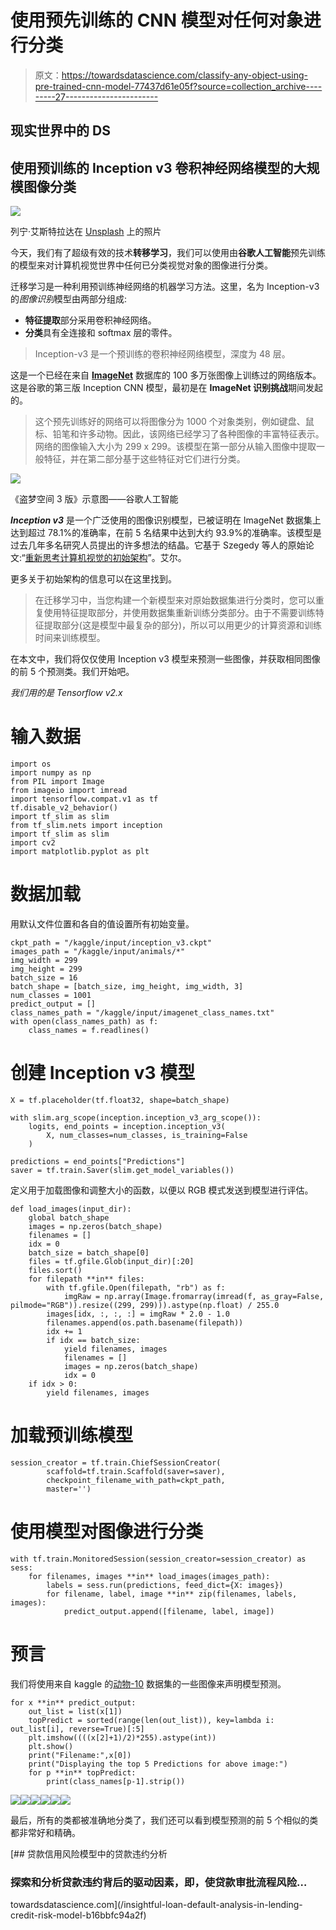 # 使用预先训练的 CNN 模型对任何对象进行分类

> 原文：<https://towardsdatascience.com/classify-any-object-using-pre-trained-cnn-model-77437d61e05f?source=collection_archive---------27----------------------->

## 现实世界中的 DS

## 使用预训练的 Inception v3 卷积神经网络模型的大规模图像分类

![](img/95d11068ead2cedb745dbe1545e65981.png)

列宁·艾斯特拉达在 [Unsplash](https://unsplash.com?utm_source=medium&utm_medium=referral) 上的照片

今天，我们有了超级有效的技术**转移学习**，我们可以使用由**谷歌人工智能**预先训练的模型来对计算机视觉世界中任何已分类视觉对象的图像进行分类。

迁移学习是一种利用预训练神经网络的机器学习方法。这里，名为 Inception-v3 的*图像识别*模型由两部分组成:

*   **特征提取**部分采用卷积神经网络。
*   **分类**具有全连接和 softmax 层的零件。

> Inception-v3 是一个预训练的卷积神经网络模型，深度为 48 层。

这是一个已经在来自 [**ImageNet**](http://www.image-net.org) 数据库的 100 多万张图像上训练过的网络版本。这是谷歌的第三版 Inception CNN 模型，最初是在 **ImageNet 识别挑战**期间发起的。

> 这个预先训练好的网络可以将图像分为 1000 个对象类别，例如键盘、鼠标、铅笔和许多动物。因此，该网络已经学习了各种图像的丰富特征表示。网络的图像输入大小为 299 x 299。该模型在第一部分从输入图像中提取一般特征，并在第二部分基于这些特征对它们进行分类。

![](img/22278d43c9813a996edf3d6e4e99ad98.png)

《盗梦空间 3 版》示意图——谷歌人工智能

***Inception v3*** 是一个广泛使用的图像识别模型，已被证明在 ImageNet 数据集上达到超过 78.1%的准确率，在前 5 名结果中达到大约 93.9%的准确率。该模型是过去几年多名研究人员提出的许多想法的结晶。它基于 Szegedy 等人的原始论文:“[重新思考计算机视觉的初始架构](https://arxiv.org/abs/1512.00567)”。艾尔。

更多关于初始架构的信息可以在这里找到。

> 在迁移学习中，当您构建一个新模型来对原始数据集进行分类时，您可以重复使用特征提取部分，并使用数据集重新训练分类部分。由于不需要训练特征提取部分(这是模型中最复杂的部分)，所以可以用更少的计算资源和训练时间来训练模型。

在本文中，我们将仅仅使用 Inception v3 模型来预测一些图像，并获取相同图像的前 5 个预测类。我们开始吧。

*我们用的是 Tensorflow v2.x*

# 输入数据

```
import os
import numpy as np
from PIL import Image
from imageio import imread
import tensorflow.compat.v1 as tf
tf.disable_v2_behavior()
import tf_slim as slim
from tf_slim.nets import inception
import tf_slim as slim
import cv2
import matplotlib.pyplot as plt
```

# 数据加载

用默认文件位置和各自的值设置所有初始变量。

```
ckpt_path = "/kaggle/input/inception_v3.ckpt"
images_path = "/kaggle/input/animals/*"
img_width = 299
img_height = 299
batch_size = 16
batch_shape = [batch_size, img_height, img_width, 3]
num_classes = 1001
predict_output = []
class_names_path = "/kaggle/input/imagenet_class_names.txt"
with open(class_names_path) as f:
    class_names = f.readlines()
```

# 创建 Inception v3 模型

```
X = tf.placeholder(tf.float32, shape=batch_shape)

with slim.arg_scope(inception.inception_v3_arg_scope()):
    logits, end_points = inception.inception_v3(
        X, num_classes=num_classes, is_training=False
    )

predictions = end_points["Predictions"]
saver = tf.train.Saver(slim.get_model_variables())
```

定义用于加载图像和调整大小的函数，以便以 RGB 模式发送到模型进行评估。

```
def load_images(input_dir):
    global batch_shape
    images = np.zeros(batch_shape)
    filenames = []
    idx = 0
    batch_size = batch_shape[0]
    files = tf.gfile.Glob(input_dir)[:20]
    files.sort()
    for filepath **in** files:
        with tf.gfile.Open(filepath, "rb") as f:
            imgRaw = np.array(Image.fromarray(imread(f, as_gray=False, pilmode="RGB")).resize((299, 299))).astype(np.float) / 255.0
        images[idx, :, :, :] = imgRaw * 2.0 - 1.0
        filenames.append(os.path.basename(filepath))
        idx += 1
        if idx == batch_size:
            yield filenames, images
            filenames = []
            images = np.zeros(batch_shape)
            idx = 0
    if idx > 0:
        yield filenames, images
```

# 加载预训练模型

```
session_creator = tf.train.ChiefSessionCreator(
        scaffold=tf.train.Scaffold(saver=saver),
        checkpoint_filename_with_path=ckpt_path,
        master='')
```

# 使用模型对图像进行分类

```
with tf.train.MonitoredSession(session_creator=session_creator) as sess:
    for filenames, images **in** load_images(images_path):
        labels = sess.run(predictions, feed_dict={X: images})
        for filename, label, image **in** zip(filenames, labels, images):
            predict_output.append([filename, label, image])
```

# 预言

我们将使用来自 kaggle 的[动物-10](https://www.kaggle.com/alessiocorrado99/animals10) 数据集的一些图像来声明模型预测。

```
for x **in** predict_output:
    out_list = list(x[1])
    topPredict = sorted(range(len(out_list)), key=lambda i: out_list[i], reverse=True)[:5]
    plt.imshow((((x[2]+1)/2)*255).astype(int))
    plt.show()
    print("Filename:",x[0])
    print("Displaying the top 5 Predictions for above image:")
    for p **in** topPredict:
        print(class_names[p-1].strip())
```

![](img/0c18a2d7cf3df862ac909657dde3a42c.png)![](img/2cd254d164b583b3e461055307ac99cb.png)![](img/7e845d17985ea7c3b195fed5f412c460.png)![](img/70978ee23db292d04edcdd7cb0614b23.png)![](img/8db6411f9d449c46160de6f596ae8e46.png)![](img/cfc5d58fe16dbd6bbe53cc075f8ecbee.png)

最后，所有的类都被准确地分类了，我们还可以看到模型预测的前 5 个相似的类都非常好和精确。

[](/insightful-loan-default-analysis-in-lending-credit-risk-model-b16bbfc94a2f) [## 贷款信用风险模型中的贷款违约分析

### 探索和分析贷款违约背后的驱动因素，即，使贷款审批流程风险…

towardsdatascience.com](/insightful-loan-default-analysis-in-lending-credit-risk-model-b16bbfc94a2f)